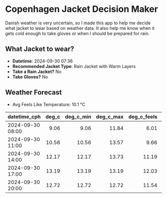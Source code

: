 
# Copenhagen Jacket Decision Maker

Danish weather is very uncertain, so I made this app to help me decide what jacket to wear based on weather data. 
It also help me know when it gets cold enough to take gloves or when I should be prepared for rain.

## What Jacket to wear?

- **Datetime**: 2024-09-30 07:36
- **Recommended Jacket Type**: Rain Jacket with Warm Layers
- **Take a Rain Jacket?** No
- **Take Gloves?** No

## Weather Forecast
- Avg Feels Like Temperature: 10.1 °C

| datetime_cph     |   deg_c |   deg_c_min |   deg_c_max |   deg_c_feels | weather   | wind   | rain   |
|:-----------------|--------:|------------:|------------:|--------------:|:----------|:-------|:-------|
| 2024-09-30 08:00 |    9.06 |        9.06 |       11.84 |          6.01 | Clouds    | Medium | None   |
| 2024-09-30 11:00 |   10.56 |       10.56 |       13.57 |          9.66 | Clouds    | Medium | None   |
| 2024-09-30 14:00 |   12.17 |       12.17 |       13.73 |         11.19 | Clouds    | High   | None   |
| 2024-09-30 17:00 |   13.19 |       13.19 |       13.19 |         12.03 | Clouds    | High   | None   |
| 2024-09-30 20:00 |   12.72 |       12.72 |       12.72 |         11.54 | Clouds    | High   | None   |
        